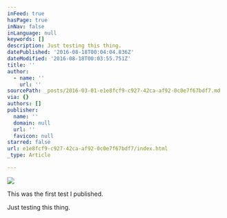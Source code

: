 ```yaml
---
inFeed: true
hasPage: true
inNav: false
inLanguage: null
keywords: []
description: Just testing this thing.
datePublished: '2016-08-18T00:04:04.836Z'
dateModified: '2016-08-18T00:03:55.751Z'
title: ''
author:
  - name: ''
    url: ''
sourcePath: _posts/2016-03-01-e1e8fcf9-c927-42ca-af92-0c0e7f67bdf7.md
via: {}
authors: []
publisher:
  name: ''
  domain: null
  url: ''
  favicon: null
starred: false
url: e1e8fcf9-c927-42ca-af92-0c0e7f67bdf7/index.html
_type: Article

---
```

![](https://s3-us-west-2.amazonaws.com/the-grid-img/p/b8ba81166db2ec5791c88c9c1973b08488a1b481.jpg)

This was the first test I published.

Just testing this thing.